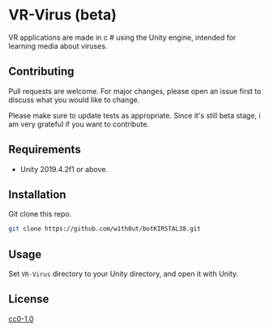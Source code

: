 # VR-Virus (beta)
VR applications are made in c # using the Unity engine, intended for learning media about viruses.

## Contributing
Pull requests are welcome. For major changes, please open an issue first to discuss what you would like to change.

Please make sure to update tests as appropriate.
Since it's still beta stage, i am very grateful if you want to contribute.

## Requirements
- Unity 2019.4.2f1 or above.

## Installation
Git clone this repo.
```bash
git clone https://github.com/w1th0ut/botKIRSTAL38.git
```

## Usage
Set `VR-Virus` directory to your Unity directory, and open it with Unity.

## License
[cc0-1.0](https://choosealicense.com/licenses/cc0-1.0/)

